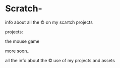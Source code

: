 # Scratch-
info about all the © on my scartch projects

projects:

the mouse game

more soon..

all the info about the © use of my projects and assets

